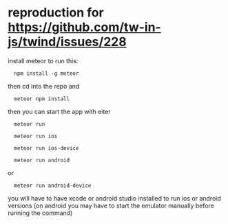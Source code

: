 # reproduction for https://github.com/tw-in-js/twind/issues/228

install meteor to run this:

```
  npm install -g meteor
```

then cd into the repo and

```
  meteor npm install
```

then you can start the app with eiter

```
  meteor run
```
```
  meteor run ios
```
```
  meteor run ios-device
```
```
  meteor run android
```
or
```
  meteor run android-device
```

you will have to have xcode or android studio installed to run ios or android versions (on android you may have to start the emulator manually before running the command)

